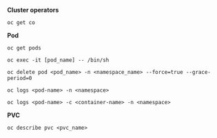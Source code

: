 **Cluster operators**

`` oc get co ``

**Pod**

``oc get pods``

``oc exec -it [pod_name] -- /bin/sh``

``oc delete pod <pod_name> -n <namespace_name> --force=true --grace-period=0``

``oc logs <pod-name> -n <namespace>``

``oc logs <pod-name> -c <container-name> -n <namespace>``

**PVC**

``oc describe pvc <pvc_name>``
